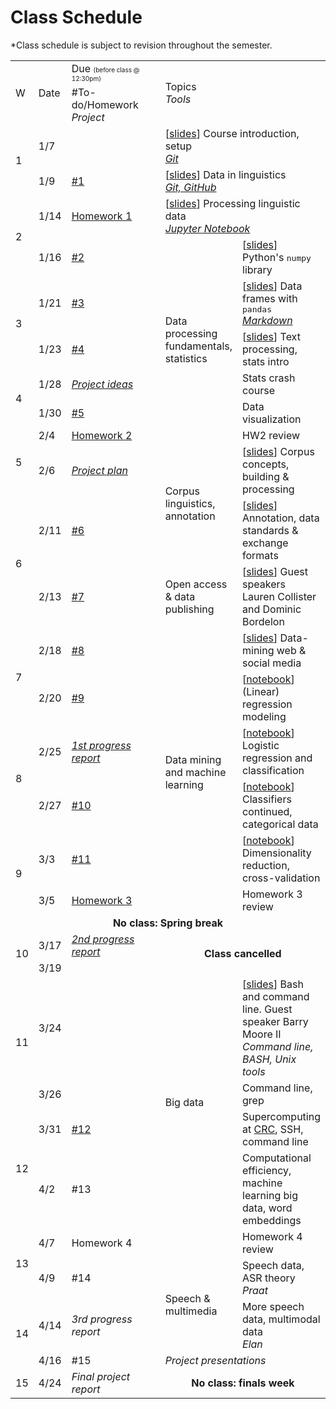 # Class Schedule

*Class schedule is subject to revision throughout the semester.

<table class="grey" style="table-layout: fixed;">

<colgroup>
<col style="width: 32px;"/>
<col style="width: 45px;"/>
<col style="width: 200px;"/>
<col style="width: 100px;"/>
<col />
</colgroup>

<tbody>
<tr>
<td class="greyout" rowspan="2">W</td>
<td class="greyout" rowspan="2">Date</td>
<td class="greyout">Due <font size="1">(before class @ 12:30pm)</font></td>
<td class="greyout" rowspan="2" colspan="2">Topics <div class="right"><i>Tools</i></div></td>
</tr>

<tr>
<td class="greyout">#To-do/Homework <div class="right"><i>Project</i></div></td>
</tr>

<!-- <tr><td colspan="5" class="blank"></td></tr> -->

<tr>
<td rowspan="2">1</td>
<td>1/7</td>
<td></td>
<td colspan="2"> [<a href="Slides/lecture1.pdf">slides</a>] Course introduction, setup
<div class="right"><i><a href="resources.md#git">Git</a></i></div>
</td>
</tr>

<tr>
<td>1/9</td>
<td><a href="todo.md#todo1">#1</a></td>
<td colspan="2"> [<a href="Slides/lecture2.pdf">slides</a>] Data in linguistics
<div class="right"><i><a href="resources.md#git">Git, GitHub</a></i></div>
</td>
</tr>

<tr>
<td rowspan="2">2</td>
<td>1/14</td>
<td><a href="Homeworks/hw1.md">Homework 1</a></td>
<td colspan="2"> [<a href="Slides/lecture3.pdf">slides</a>] Processing linguistic data
<div class="right"><i><a href="resources.md#jupyter">Jupyter Notebook</a></i></div>
</td>
</tr>

<tr>
<td>1/16</td>
<td><a href="todo.md#todo2">#2</a></td>
<td rowspan="6">Data processing fundamentals, statistics</td>
<td>[<a href="Slides/lecture4.pdf">slides</a>] Python's <tt>numpy</tt> library</td>
</tr>

<tr>
<td rowspan="2">3</td>
<td>1/21</td>
<td><a href="todo.md#todo3">#3</a></td>
<!-- -->
<td>[<a href="Slides/lecture5-starr.pdf">slides</a>] Data frames with <tt>pandas</tt>
<div class="right"><i><a href="resources.md#markdown">Markdown</a></i></div>
</td>
</tr>

<tr>
<td>1/23</td>
<td><a href="todo.md#todo4">#4</a></td>
<!-- -->
<td>[<a href="Slides/lecture6.pdf">slides</a>] Text processing, stats intro
</td>
</tr>

<tr>
<td rowspan="2">4</td>
<td>1/28</td>
<td><div class="right"><i><a href="project.md#ideas">Project ideas</a></i></div></td>
<!-- -->
<td>Stats crash course</td>
</tr>

<tr>
<td>1/30</td>
<td><a href="todo.md#todo5">#5</a></td>
<!-- -->
<td>Data visualization
</td>
</tr>

<tr>
<td rowspan="2">5</td>
<td>2/4</td>
<td><a href="Homeworks/hw2.md">Homework 2</a></td>
<!-- -->
<td>HW2 review</td>
</tr>

<tr>
<td>2/6</td>
<td><div class="right"><i><a href="project.md#plan">Project plan</a></i></div></td>
<td rowspan="2">Corpus linguistics, annotation</td>
<td>[<a href="Slides/lecture7.pdf">slides</a>] Corpus concepts, building &amp; processing</td>
</tr>

<tr>
<td rowspan="2">6</td>
<td>2/11</td>
<td><a href="todo.md#todo6">#6</a></td>
<!-- -->
<td>[<a href="Slides/lecture8.pdf">slides</a>] Annotation, data standards &amp; exchange formats</td>
</tr>

<tr>
<td>2/13</td>
<td><a href="todo.md#todo7">#7</a></td>
<td>Open access &amp; data publishing</td>
<td>[<a href="Slides/Data Sharing For Linguists.pdf">slides</a>] Guest speakers Lauren Collister and Dominic Bordelon</td>
</tr>

<tr>
<td rowspan="2">7</td>
<td>2/18</td>
<td><a href="todo.md#todo8">#8</a></td>
<td rowspan="6">Data mining and machine learning</td>
<td>[<a href="Slides/lecture9.pdf">slides</a>] Data-mining web &amp; social media</td>
</tr>


<tr>
<td>2/20</td>
<td><a href="todo.md#todo9">#9</a></td>
<!-- -->
<td>[<a href="Notebooks/regression_intro.ipynb">notebook</a>] (Linear) regression modeling</td>
</tr>


<tr>
<td rowspan="2">8</td>
<td>2/25</td>
<td><div class="right"><i><a href="project.md#prog1">1st progress report</a></i></div></td>
<!-- -->
<td>[<a href="Notebooks/regression_pt2.ipynb">notebook</a>] Logistic regression and classification</td>
</tr>

<tr>
<td>2/27</td>
<td><a href="todo.md#todo10">#10</a></td>
<!-- -->
<td>[<a href="Notebooks/Classification_and_Categorical_Data.ipynb">notebook</a>] Classifiers continued, categorical data</td>
</tr>

<tr>
<td rowspan="2">9</td>
<td>3/3</td>
<td><a href="todo.md#todo11">#11</a></td>
<!-- -->
<td>[<a href="Notebooks/addressing_overfitting.ipynb">notebook</a>] Dimensionality reduction, cross-validation</td>
</tr>

<tr>
<td>3/5</td>
<td><a href="Homeworks/hw3.md">Homework 3</a></td>
<!-- -->
<td>Homework 3 review</td>
</tr>

<tr>
<td colspan="5" class="greyout" align="center"><b>No class: Spring break</b></td>
</tr>

<tr>
<td rowspan="2">10</td>
<td>3/17</td>
<td><div class="right"><i><a href="project.md#prog2">2nd progress report</a></i></div></td>
<td rowspan="2" colspan="2" class="greyout" align="center"><b>Class cancelled</b></td>
</tr>

<tr>
<td>3/19</td>
<td></td>
<!-- -->
</tr>

<tr>
<td rowspan="2">11</td>
<td>3/24</td>
<td></td>
<td rowspan="4">Big data</td>
<td>[<a href="Slides/ling1340-2020s.pdf">slides</a>] Bash and command line. Guest speaker Barry Moore II <div class="right"><i>Command line, BASH, Unix tools</i></div></td>
 </tr>

<tr>
<td>3/26</td>
<td></td>
<!-- -->
<td>Command line, grep</td>
</tr>

<tr>
<td rowspan="2">12</td>
<td>3/31</td>
<td><a href="todo.md#todo12">#12</a></td>
<!-- -->
<td>Supercomputing at <a href="https://crc.pitt.edu/">CRC</a>, SSH, command line</td>
</tr>

<tr>
<td>4/2</td>
<td>#13</td>
<!-- -->
<td>Computational efficiency, machine learning big data, word embeddings</td>
</tr>

<tr>
<td rowspan="2">13</td>
<td>4/7</td>
<td>Homework 4</td>
<td></td>
<td>Homework 4 review</td>
</tr>

<tr>
<td>4/9</td>
<td>#14</td>
<td rowspan="2">Speech &amp; multimedia</td>
<td>Speech data, ASR theory <div class="right"><i>Praat</i></div></td>
</tr>

<tr>
<td rowspan="2">14</td>
<td>4/14</td>
<td><div class="right"><i>3rd progress report</i></div></td>
<!-- -->
<td>More speech data, multimodal data
<div class="right"><i>Elan</i></div></td>
</tr>

<tr>
<td>4/16</td>
<td>#15</td>
<td colspan="2"><i>Project presentations</i></td>
<!-- -->
</tr>


<tr>
<td>15</td>
<td>4/24</td>
<td><div class="right"><i>Final project report</i></div></td>
<td class="greyout" align="center" colspan="2"><b>No class: finals week</b></td>
</tr>

</tbody>
</table>
